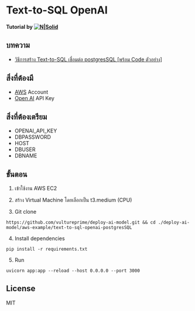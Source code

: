 # Text-to-SQL OpenAI

#### Tutorial by [![N|Solid](https://vultureprime-research-center.s3.ap-southeast-1.amazonaws.com/vulturePrimeLogo.png)](https://vultureprime.com)

## บทความ
- [วิธีการสร้าง Text-to-SQL เชื่อมต่อ postgresSQL [พร้อม Code ตัวอย่าง]](https://www.vultureprime.com/how-to/how-to-build-text-to-sql-with-llamaindex-and-athena)

## สิ่งที่ต้องมี
- [AWS](https://aws.amazon.com/) Account 
- [Open AI](https://openai.com/) API Key

## สิ่งที่ต้องเตรียม
- OPENAI_API_KEY
- DBPASSWORD 
- HOST
- DBUSER
- DBNAME

## ขั้นตอน 
1. เข้าใช้งาน AWS EC2 
2. สร้าง Virtual Machine โดยเลือกเป็น t3.medium (CPU)

3. Git clone 
```
https://github.com/vultureprime/deploy-ai-model.git && cd ./deploy-ai-model/aws-example/text-to-sql-openai-postgresSQL
```

4. Install dependencies
```
pip install -r requirements.txt
```

5. Run
```
uvicorn app:app --reload --host 0.0.0.0 --port 3000
```

## License 
MIT
